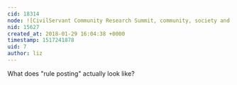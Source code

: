 ```yaml
---
cid: 18314
node: ![CivilServant Community Research Summit, community, society and moderation systems](../notes/warren/01-27-2018/civilservant-community-research-summit-community-society-and-moderation-systems)
nid: 15627
created_at: 2018-01-29 16:04:38 +0000
timestamp: 1517241878
uid: 7
author: liz
---
```


What does "rule posting" actually look like?